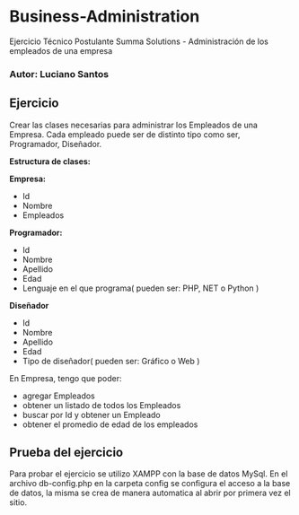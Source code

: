 # Business-Administration
Ejercicio Técnico Postulante Summa Solutions - Administración de los empleados de una empresa
### Autor: Luciano Santos
## Ejercicio
Crear las clases necesarias para administrar los Empleados de una Empresa. Cada empleado puede ser de distinto tipo como ser, Programador, Diseñador.


**Estructura de clases:**

**Empresa:**

* Id
* Nombre
* Empleados

**Programador:**

* Id
* Nombre
* Apellido
* Edad
* Lenguaje en el que programa( pueden ser: PHP, NET o Python  )

**Diseñador**

* Id
* Nombre
* Apellido
* Edad
* Tipo de diseñador( pueden ser: Gráfico o Web )

En Empresa, tengo que poder:
* agregar Empleados
* obtener un listado de todos los Empleados
* buscar por Id y obtener un Empleado
* obtener el promedio de edad de los empleados

## Prueba del ejercicio
Para probar el ejercicio se utilizo XAMPP con la base de datos MySql.
En el archivo db-config.php en la carpeta config se configura el acceso a la base de datos, la misma se crea de manera automatica al abrir por primera vez el sitio.

